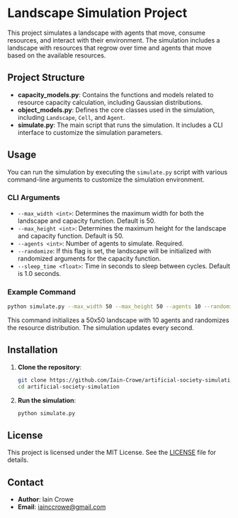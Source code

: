 
# Landscape Simulation Project

This project simulates a landscape with agents that move, consume resources, and interact with their environment. The simulation includes a landscape with resources that regrow over time and agents that move based on the available resources.

## Project Structure

- **capacity_models.py**: Contains the functions and models related to resource capacity calculation, including Gaussian distributions.
- **object_models.py**: Defines the core classes used in the simulation, including `Landscape`, `Cell`, and `Agent`.
- **simulate.py**: The main script that runs the simulation. It includes a CLI interface to customize the simulation parameters.

## Usage

You can run the simulation by executing the `simulate.py` script with various command-line arguments to customize the simulation environment.

### CLI Arguments

- `--max_width <int>`: Determines the maximum width for both the landscape and capacity function. Default is 50.
- `--max_height <int>`: Determines the maximum height for the landscape and capacity function. Default is 50.
- `--agents <int>`: Number of agents to simulate. Required.
- `--randomize`: If this flag is set, the landscape will be initialized with randomized arguments for the capacity function.
- `--sleep_time <float>`: Time in seconds to sleep between cycles. Default is 1.0 seconds.

### Example Command

```bash
python simulate.py --max_width 50 --max_height 50 --agents 10 --randomize --sleep_time 1.0
```

This command initializes a 50x50 landscape with 10 agents and randomizes the resource distribution. The simulation updates every second.

## Installation

1. **Clone the repository**:
    ```bash
    git clone https://github.com/Iain-Crowe/artificial-society-simulation.git
    cd artificial-society-simulation
    ```

2. **Run the simulation**:
    ```bash
    python simulate.py
    ```

## License

This project is licensed under the MIT License. See the [LICENSE](./LICENSE) file for details.

## Contact

- **Author**: Iain Crowe
- **Email**: iainccrowe@gmail.com

